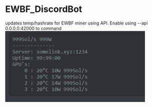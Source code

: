 # EWBF_DiscordBot
updates temp/hashrate for EWBF miner using API. Enable using --api 0.0.0.0:42000 to command
![jpg](https://github.com/supthunder/EWBF_DiscordBot/blob/master/img/diuscord%20bot.JPG?raw=true)
